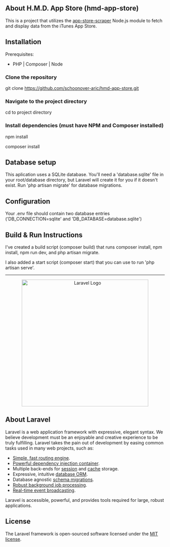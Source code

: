 ## About H.M.D. App Store (hmd-app-store)
This is a project that utilizes the [app-store-scraper](https://github.com/facundoolano/app-store-scraper) Node.js module to fetch and display data from the iTunes App Store.

## Installation
Prerequisites: 
- PHP | Composer | Node

### Clone the repository
git clone https://github.com/schoonover-aric/hmd-app-store.git

### Navigate to the project directory
cd to project directory

### Install dependencies (must have NPM and Composer installed)
npm install

composer install

## Database setup
This aplication uses a SQLite database. You'll need a 'database.sqlite' file in your root/database directory, but Laravel will create it for you if it doesn't exist. Run 'php artisan migrate' for database migrations.

## Configuration
Your .env file should contain two database entries ('DB_CONNECTION=sqlite' and 'DB_DATABASE=database.sqlite')

## Build & Run Instructions
I've created a build script (composer build) that runs composer install, npm install, npm run dev, and php artisan migrate.

I also added a start script (composer start) that you can use to run 'php artisan serve'.

__________________________________________________________________________________________________________________________


<p align="center"><a href="https://laravel.com" target="_blank"><img src="https://raw.githubusercontent.com/laravel/art/master/logo-lockup/5%20SVG/2%20CMYK/1%20Full%20Color/laravel-logolockup-cmyk-red.svg" width="400" alt="Laravel Logo"></a></p>

## About Laravel

Laravel is a web application framework with expressive, elegant syntax. We believe development must be an enjoyable and creative experience to be truly fulfilling. Laravel takes the pain out of development by easing common tasks used in many web projects, such as:

- [Simple, fast routing engine](https://laravel.com/docs/routing).
- [Powerful dependency injection container](https://laravel.com/docs/container).
- Multiple back-ends for [session](https://laravel.com/docs/session) and [cache](https://laravel.com/docs/cache) storage.
- Expressive, intuitive [database ORM](https://laravel.com/docs/eloquent).
- Database agnostic [schema migrations](https://laravel.com/docs/migrations).
- [Robust background job processing](https://laravel.com/docs/queues).
- [Real-time event broadcasting](https://laravel.com/docs/broadcasting).

Laravel is accessible, powerful, and provides tools required for large, robust applications.

## License

The Laravel framework is open-sourced software licensed under the [MIT license](https://opensource.org/licenses/MIT).
